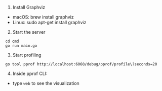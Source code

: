 1. Install Graphviz

- macOS: brew install graphviz
- Linux: sudo apt-get install graphviz

2. Start the server

```
cd cmd
go run main.go
```

3. Start profiling

```
go tool pprof http://localhost:6060/debug/pprof/profile\?seconds=20
```

4. Inside pprof CLI:

- type `web` to see the visualization
